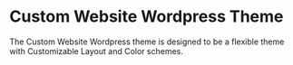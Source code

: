 Custom Website Wordpress Theme
===

The Custom Website Wordpress theme is designed to be a flexible theme with Customizable Layout and Color schemes.

